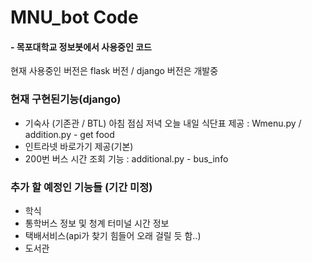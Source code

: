# MNU_bot Code
#### - 목포대학교 정보봇에서 사용중인 코드
 현재 사용중인 버전은 flask 버전 / django 버전은 개발중
### 현재 구현된기능(django)
* 기숙사 (기존관 / BTL) 아침 점심 저녁 오늘 내일 식단표 제공 : Wmenu.py / addition.py - get food
* 인트라넷 바로가기 제공(기본)
* 200번 버스 시간 조회 기능 : additional.py - bus_info

### 추가 할 예정인 기능들 (기간 미정)
*   학식
*   통학버스 정보 및 청계 터미널 시간 정보
*   택배서비스(api가 찾기 힘들어 오래 걸릴 듯 함..)
*   도서관

